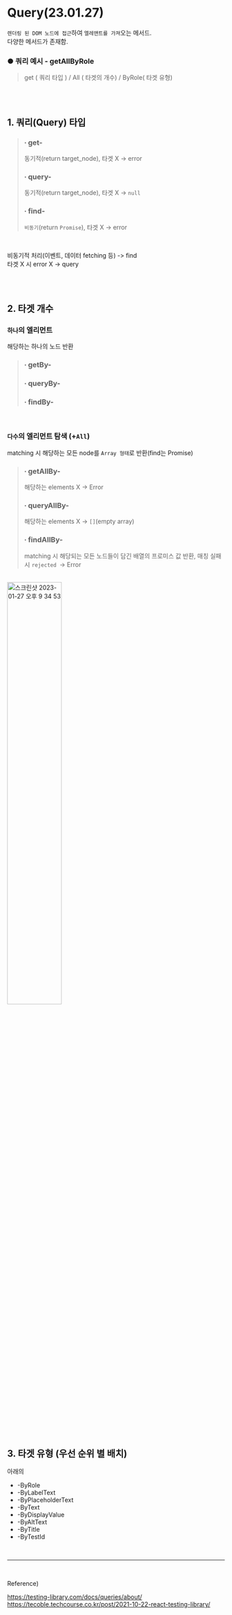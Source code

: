 # Query(23.01.27)
`렌더링 된 DOM 노드에 접근`하여 `엘레맨트를 가져`오는 메서드.<br/>
다양한 메서드가 존재함.


### ● 쿼리 예시 - getAllByRole

> get ( 쿼리 타입 ) / All ( 타겟의 개수) / ByRole( 타겟 유형)


<br/>
<br/>

## 1. 쿼리(Query) 타입

> ### ∙ get-
> 동기적(return target_node), 타겟 X -> error
> ### ∙ query-
> 동기적(return target_node), 타겟 X -> `null`
> ### ∙ find-
> `비동기`(return `Promise`), 타겟 X -> error

<br/>

 비동기적 처리(이벤트, 데이터 fetching 등) -> find <br/>
 타겟 X 시  error X  -> query<br/>


<br/>
<br/>


## 2. 타겟 개수
### `하나`의 엘리먼트
해당하는 하나의 노드 반환
> ### ∙ getBy- 
> ### ∙ queryBy- 
> ### ∙ findBy-

<br/>

### `다수`의 엘리먼트 탐색 (+`All`)
 matching 시 해당하는 모든 node를 `Array 형태`로 반환(find는 Promise)
> ### ∙ getAllBy- 
> 해당하는 elements X -> Error
> ### ∙ queryAllBy- 
> 해당하는 elements X -> `[]`(empty array)
> ### ∙ findAllBy-
>  matching 시 해당되는 모든 노드들이 담긴 배열의 프로미스 값 반환,
> 매칭 실패 시 `rejected `-> Error


<br/>

<img width="50%" alt="스크린샷 2023-01-27 오후 9 34 53" src="https://user-images.githubusercontent.com/95308384/215088375-c475169b-b4d2-488b-b6d0-dcb5f9e08bd7.png" width=50%>


<br/>
<br/>

## 3. 타겟 유형 (우선 순위 별 배치)

아래의 

- -ByRole
- -ByLabelText
- -ByPlaceholderText
- -ByText
- -ByDisplayValue
- -ByAltText
- -ByTitle
- -ByTestId



<br/>

---- 

<br/>


Reference)<br/>

https://testing-library.com/docs/queries/about/<br/>
https://tecoble.techcourse.co.kr/post/2021-10-22-react-testing-library/<br/>

